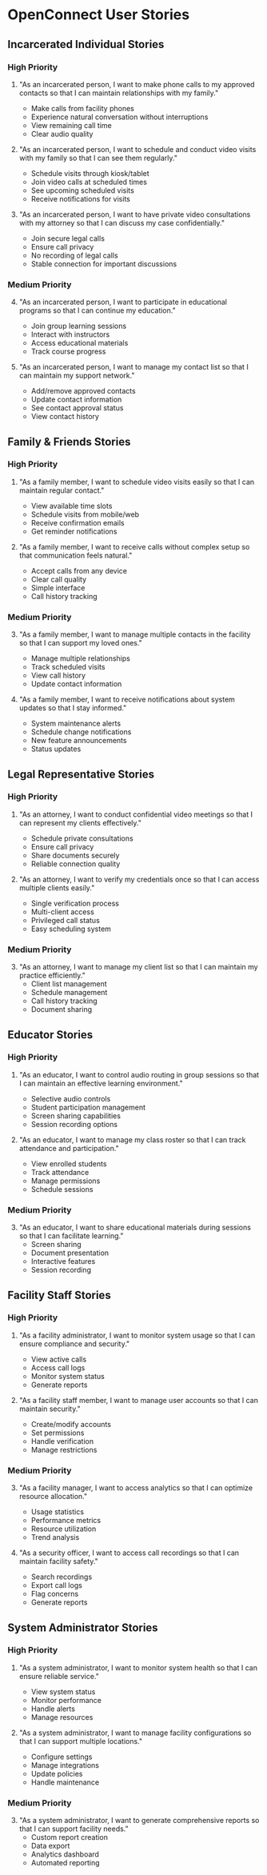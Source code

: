# OpenConnect User Stories

## Incarcerated Individual Stories

### High Priority
1. "As an incarcerated person, I want to make phone calls to my approved contacts so that I can maintain relationships with my family."
   - Make calls from facility phones
   - Experience natural conversation without interruptions
   - View remaining call time
   - Clear audio quality

2. "As an incarcerated person, I want to schedule and conduct video visits with my family so that I can see them regularly."
   - Schedule visits through kiosk/tablet
   - Join video calls at scheduled times
   - See upcoming scheduled visits
   - Receive notifications for visits

3. "As an incarcerated person, I want to have private video consultations with my attorney so that I can discuss my case confidentially."
   - Join secure legal calls
   - Ensure call privacy
   - No recording of legal calls
   - Stable connection for important discussions

### Medium Priority
4. "As an incarcerated person, I want to participate in educational programs so that I can continue my education."
   - Join group learning sessions
   - Interact with instructors
   - Access educational materials
   - Track course progress

5. "As an incarcerated person, I want to manage my contact list so that I can maintain my support network."
   - Add/remove approved contacts
   - Update contact information
   - See contact approval status
   - View contact history

## Family & Friends Stories

### High Priority
1. "As a family member, I want to schedule video visits easily so that I can maintain regular contact."
   - View available time slots
   - Schedule visits from mobile/web
   - Receive confirmation emails
   - Get reminder notifications

2. "As a family member, I want to receive calls without complex setup so that communication feels natural."
   - Accept calls from any device
   - Clear call quality
   - Simple interface
   - Call history tracking

### Medium Priority
3. "As a family member, I want to manage multiple contacts in the facility so that I can support my loved ones."
   - Manage multiple relationships
   - Track scheduled visits
   - View call history
   - Update contact information

4. "As a family member, I want to receive notifications about system updates so that I stay informed."
   - System maintenance alerts
   - Schedule change notifications
   - New feature announcements
   - Status updates

## Legal Representative Stories

### High Priority
1. "As an attorney, I want to conduct confidential video meetings so that I can represent my clients effectively."
   - Schedule private consultations
   - Ensure call privacy
   - Share documents securely
   - Reliable connection quality

2. "As an attorney, I want to verify my credentials once so that I can access multiple clients easily."
   - Single verification process
   - Multi-client access
   - Privileged call status
   - Easy scheduling system

### Medium Priority
3. "As an attorney, I want to manage my client list so that I can maintain my practice efficiently."
   - Client list management
   - Schedule management
   - Call history tracking
   - Document sharing

## Educator Stories

### High Priority
1. "As an educator, I want to control audio routing in group sessions so that I can maintain an effective learning environment."
   - Selective audio controls
   - Student participation management
   - Screen sharing capabilities
   - Session recording options

2. "As an educator, I want to manage my class roster so that I can track attendance and participation."
   - View enrolled students
   - Track attendance
   - Manage permissions
   - Schedule sessions

### Medium Priority
3. "As an educator, I want to share educational materials during sessions so that I can facilitate learning."
   - Screen sharing
   - Document presentation
   - Interactive features
   - Session recording

## Facility Staff Stories

### High Priority
1. "As a facility administrator, I want to monitor system usage so that I can ensure compliance and security."
   - View active calls
   - Access call logs
   - Monitor system status
   - Generate reports

2. "As a facility staff member, I want to manage user accounts so that I can maintain security."
   - Create/modify accounts
   - Set permissions
   - Handle verification
   - Manage restrictions

### Medium Priority
3. "As a facility manager, I want to access analytics so that I can optimize resource allocation."
   - Usage statistics
   - Performance metrics
   - Resource utilization
   - Trend analysis

4. "As a security officer, I want to access call recordings so that I can maintain facility safety."
   - Search recordings
   - Export call logs
   - Flag concerns
   - Generate reports

## System Administrator Stories

### High Priority
1. "As a system administrator, I want to monitor system health so that I can ensure reliable service."
   - View system status
   - Monitor performance
   - Handle alerts
   - Manage resources

2. "As a system administrator, I want to manage facility configurations so that I can support multiple locations."
   - Configure settings
   - Manage integrations
   - Update policies
   - Handle maintenance

### Medium Priority
3. "As a system administrator, I want to generate comprehensive reports so that I can support facility needs."
   - Custom report creation
   - Data export
   - Analytics dashboard
   - Automated reporting 